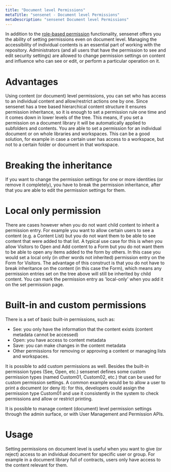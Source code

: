 ```yaml
---
title: "Document level Permissions"
metaTitle: "sensenet - Document level Permissions"
metaDescription: "sensenet Document level Permissions"
---
```


In addition to the [role-based permission](/concepts/user-and-permission-management/03-role-based-permissions) functionality, sensenet offers you the ability of setting permissions even on document level. Managing the accessibility of individual contents is an essential part of working with the repository. Administrators (and all users that have the permission to see and edit security settings) are allowed to change permission settings on content and influence who can see or edit, or perform a particular operation on it.

# Advantages
Using content (or document) level permissions, you can set who has access to an individual content and allow/restrict actions one by one. Since sensenet has a tree based hierarchical content structure it ensures permission inheritance, so it is enough to set a permission rule one time and it comes down in lower levels of the tree. This means, if you set a permission on a document library it will be automatically applied to subfolders and contents. You are able to set a permission for an individual document or on whole libraries and workspaces.
This can be a good solution, for example in case a certain user has access to a workspace, but not to a certain folder or document in that workspace.

# Breaking the inheritance
If you want to change the permission settings for one or more identities (or remove it completely), you have to break the permission inheritance, after that you are able to edit the permission settings for them.

# Local only permission
There are cases however when you do not want child content to inherit a permission entry. For example you want to allow certain users to see a content (e.g. a Content List) but you do not want them to be able to see content that were added to that list. A typical use case for this is when you allow Visitors to Open and Add content to a Form but you do not want them to be able to open any items added to the form by others. In this case you would set a local only (in other words not inherited) permission entry on the Form for Visitors. The advantage of this construct is that you do not have to break inheritance on the content (in this case the Form), which means any permission entries set on the tree above will still be inherited by child content. You can mark the permission entry as 'local-only' when you add it on the set permission page.

# Built-in and custom permissions
There is a set of basic built-in permissions, such as:
- See: you only have the information that the content exists (content metadata cannot be accessed)
- Open: you have access to content metadata
- Save: you can make changes in the content metadata
- Other permissions for removing or approving a content or managing lists and workspaces.

It is possible to add custom permissions as well. Besides the built-in permission types (See, Open, etc.) sensenet defines  some custom permission types (named Custom01, Custom02, etc.) that can be used for custom permission settings. A common example would be to allow a user to print a document (or deny it): for this, developers could assign the permission type Custom01 and use it consistently in the system to check permissions and allow or restrict printing.

It is possible to manage content (document) level permission settings through the admin surface, or with User Management and Permission APIs.

# Usage
Setting permissions on document level is useful when you want to give (or reject) access to an individual document for specific user or group. For example in a document library full of contracts, users only have access to the content relevant for them.

